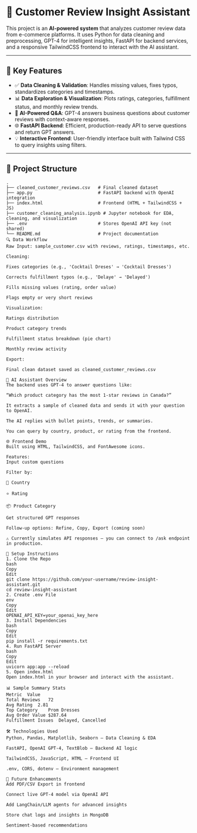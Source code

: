 # 🧠 Customer Review Insight Assistant

This project is an **AI-powered system** that analyzes customer review data from e-commerce platforms. It uses Python for data cleaning and preprocessing, GPT-4 for intelligent insights, FastAPI for backend services, and a responsive TailwindCSS frontend to interact with the AI assistant.

---

## 🚀 Key Features

- ✅ **Data Cleaning & Validation**: Handles missing values, fixes typos, standardizes categories and timestamps.
- 📊 **Data Exploration & Visualization**: Plots ratings, categories, fulfillment status, and monthly review trends.
- 🤖 **AI-Powered Q&A**: GPT-4 answers business questions about customer reviews with context-aware responses.
- 🌐 **FastAPI Backend**: Efficient, production-ready API to serve questions and return GPT answers.
- 💡 **Interactive Frontend**: User-friendly interface built with Tailwind CSS to query insights using filters.

---

## 📁 Project Structure

```text
.
├── cleaned_customer_reviews.csv   # Final cleaned dataset
├── app.py                         # FastAPI backend with OpenAI integration
├── index.html                     # Frontend (HTML + TailwindCSS + JS)
├── customer_cleaning_analysis.ipynb # Jupyter notebook for EDA, cleaning, and visualization
├── .env                           # Stores OpenAI API key (not shared)
└── README.md                      # Project documentation
🔍 Data Workflow
Raw Input: sample_customer.csv with reviews, ratings, timestamps, etc.

Cleaning:

Fixes categories (e.g., 'Cocktail Dreses' → 'Cocktail Dresses')

Corrects fulfillment typos (e.g., 'Delaye' → 'Delayed')

Fills missing values (rating, order value)

Flags empty or very short reviews

Visualization:

Ratings distribution

Product category trends

Fulfillment status breakdown (pie chart)

Monthly review activity

Export:

Final clean dataset saved as cleaned_customer_reviews.csv

🤖 AI Assistant Overview
The backend uses GPT-4 to answer questions like:

“Which product category has the most 1-star reviews in Canada?”

It extracts a sample of cleaned data and sends it with your question to OpenAI.

The AI replies with bullet points, trends, or summaries.

You can query by country, product, or rating from the frontend.

🌐 Frontend Demo
Built using HTML, TailwindCSS, and FontAwesome icons.

Features:
Input custom questions

Filter by:

📍 Country

⭐ Rating

📦 Product Category

Get structured GPT responses

Follow-up options: Refine, Copy, Export (coming soon)

⚠️ Currently simulates API responses — you can connect to /ask endpoint in production.

🔧 Setup Instructions
1. Clone the Repo
bash
Copy
Edit
git clone https://github.com/your-username/review-insight-assistant.git
cd review-insight-assistant
2. Create .env File
env
Copy
Edit
OPENAI_API_KEY=your_openai_key_here
3. Install Dependencies
bash
Copy
Edit
pip install -r requirements.txt
4. Run FastAPI Server
bash
Copy
Edit
uvicorn app:app --reload
5. Open index.html
Open index.html in your browser and interact with the assistant.

📊 Sample Summary Stats
Metric	Value
Total Reviews	72
Avg Rating	2.81
Top Category	Prom Dresses
Avg Order Value	$287.64
Fulfillment Issues	Delayed, Cancelled

🛠️ Technologies Used
Python, Pandas, Matplotlib, Seaborn — Data Cleaning & EDA

FastAPI, OpenAI GPT-4, TextBlob — Backend AI logic

TailwindCSS, JavaScript, HTML — Frontend UI

.env, CORS, dotenv — Environment management

📌 Future Enhancements
Add PDF/CSV Export in frontend

Connect live GPT-4 model via OpenAI API

Add LangChain/LLM agents for advanced insights

Store chat logs and insights in MongoDB

Sentiment-based recommendations

